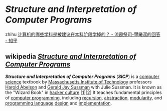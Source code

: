 # *Structure and Interpretation of Computer Programs*

zhihu [计算机的哪些学科是被建议在本科阶段学掉的？ - 流霞祭司-曌曦潆的回答 - 知乎](https://www.zhihu.com/question/595969891/answer/3053843167) 





## wikipedia [*Structure and Interpretation of Computer Programs*](https://en.wikipedia.org/wiki/Structure_and_Interpretation_of_Computer_Programs)



***Structure and Interpretation of Computer Programs*** (***SICP***) is a [computer science](https://en.wikipedia.org/wiki/Computer_science) textbook by [Massachusetts Institute of Technology](https://en.wikipedia.org/wiki/Massachusetts_Institute_of_Technology) professors [Harold Abelson](https://en.wikipedia.org/wiki/Harold_Abelson) and [Gerald Jay Sussman](https://en.wikipedia.org/wiki/Gerald_Jay_Sussman) with Julie Sussman. It is known as the "Wizard Book" in [hacker culture](https://en.wikipedia.org/wiki/Hacker_culture).[[1\]](https://en.wikipedia.org/wiki/Structure_and_Interpretation_of_Computer_Programs#cite_note-1)[[2\]](https://en.wikipedia.org/wiki/Structure_and_Interpretation_of_Computer_Programs#cite_note-2) It teaches fundamental principles of [computer programming](https://en.wikipedia.org/wiki/Computer_programming), including [recursion](https://en.wikipedia.org/wiki/Recursion), [abstraction](https://en.wikipedia.org/wiki/Abstraction_(computer_science)), [modularity](https://en.wikipedia.org/wiki/Modular_programming), and [programming language](https://en.wikipedia.org/wiki/Programming_language) [design](https://en.wikipedia.org/wiki/Metalinguistic_abstraction) and [implementation](https://en.wikipedia.org/wiki/Programming_language_implementation).